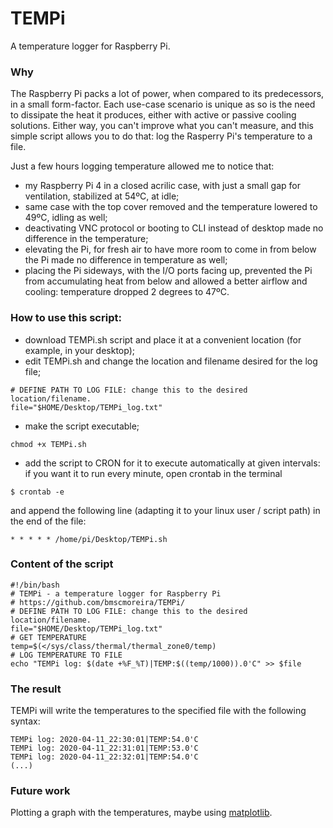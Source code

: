 # TEMPi
A temperature logger for Raspberry Pi.

### Why
The Raspberry Pi packs a lot of power, when compared to its predecessors, in a small form-factor. Each use-case scenario is unique as so is the need to dissipate the heat it produces, either with active or passive cooling solutions. Either way, you can't improve what you can't measure, and this simple script allows you to do that: log the Rasperry Pi's temperature to a file.

Just a few hours logging temperature allowed me to notice that:
- my Raspberry Pi 4 in a closed acrilic case, with just a small gap for ventilation, stabilized at 54ºC, at idle;
- same case with the top cover removed and the temperature lowered to 49ºC, idling as well;
- deactivating VNC protocol or booting to CLI instead of desktop made no difference in the temperature;
- elevating the Pi, for fresh air to have more room to come in from below the Pi made no difference in temperature as well;
- placing the Pi sideways, with the I/O ports facing up, prevented the Pi from accumulating heat from below and allowed a better airflow and cooling: temperature dropped 2 degrees to 47ºC.

### How to use this script:
- download TEMPi.sh script and place it at a convenient location (for example, in your desktop);
- edit TEMPi.sh and change the location and filename desired for the log file;
```
# DEFINE PATH TO LOG FILE: change this to the desired location/filename.
file="$HOME/Desktop/TEMPi_log.txt"
```
- make the script executable;
```
chmod +x TEMPi.sh
```
- add the script to CRON for it to execute automatically at given intervals: if you want it to run every minute, open crontab in the terminal
```
$ crontab -e
```
and append the following line (adapting it to your linux user / script path) in the end of the file:
```
* * * * * /home/pi/Desktop/TEMPi.sh
```

### Content of the script
```
#!/bin/bash
# TEMPi - a temperature logger for Raspberry Pi
# https://github.com/bmscmoreira/TEMPi/
# DEFINE PATH TO LOG FILE: change this to the desired location/filename.
file="$HOME/Desktop/TEMPi_log.txt"
# GET TEMPERATURE
temp=$(</sys/class/thermal/thermal_zone0/temp)
# LOG TEMPERATURE TO FILE
echo "TEMPi log: $(date +%F_%T)|TEMP:$((temp/1000)).0'C" >> $file
```

### The result
TEMPi will write the temperatures to the specified file with the following syntax:
```
TEMPi log: 2020-04-11_22:30:01|TEMP:54.0'C
TEMPi log: 2020-04-11_22:31:01|TEMP:53.0'C
TEMPi log: 2020-04-11_22:32:01|TEMP:54.0'C
(...)
```

### Future work
Plotting a graph with the temperatures, maybe using [matplotlib](https://matplotlib.org).